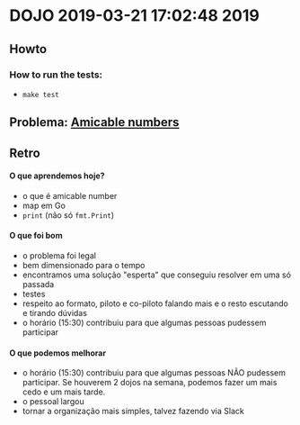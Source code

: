 # DOJO 2019-03-21 17:02:48 2019

## Howto

### How to run the tests:
  - `make test`

## Problema: [Amicable numbers](https://projecteuler.net/problem=21)


## Retro

#### O que aprendemos hoje?

- o que é amicable number
- map em Go
- `print` (não só `fmt.Print`)

#### O que foi bom

- o problema foi legal
- bem dimensionado para o tempo
- encontramos uma solução "esperta" que conseguiu resolver em uma só passada
- testes
- respeito ao formato, piloto e co-piloto falando mais e o resto escutando e tirando dúvidas
- o horário (15:30) contribuiu para que algumas pessoas pudessem participar

#### O que podemos melhorar

- o horário (15:30) contribuiu para que algumas pessoas NÃO pudessem participar. Se houverem 2 dojos na semana, podemos fazer um mais cedo e um mais tarde.
- o pessoal largou
- tornar a organização mais simples, talvez fazendo via Slack
